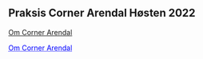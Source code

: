 ## Praksis Corner Arendal Høsten 2022

[Om Corner Arendal](about.md)

<a href="(about.md)" style="color: blue; text-decoration: underline;text-decoration-style: dotted;">Om Corner Arendal</a>
